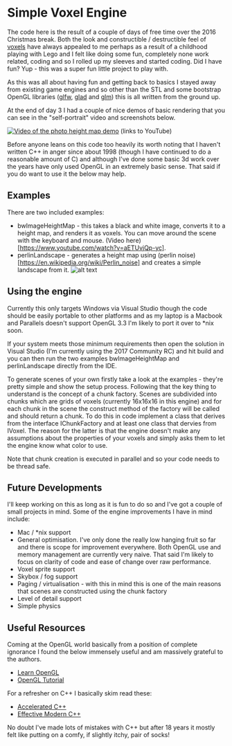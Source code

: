 # Simple Voxel Engine

The code here is the result of a couple of days of free time over the 2016 Christmas break. Both the look and constructible / destructible feel of [voxels](https://en.wikipedia.org/wiki/Voxel) have always appealed to me perhaps as a result of a childhood playing with Lego and I felt like doing some fun, completely none work related, coding and so I rolled up my sleeves and started coding. Did I have fun? Yup - this was a super fun little project to play with.

As this was all about having fun and getting back to basics I stayed away from existing game engines and so other than the STL and some bootstrap OpenGL libraries ([glfw](http://www.glfw.org), [glad](http://glad.dav1d.de) and [glm](http://glm.g-truc.net/0.9.8/index.html)) this is all written from the ground up.

At the end of day 3 I had a couple of nice demos of basic rendering that you can see in the "self-portrait" video and screenshots below.

[![Video of the photo height map demo](https://raw.githubusercontent.com/JamesRandall/SimpleVoxelEngine/screenshots/photoHeightMapVideo.png)](https://www.youtube.com/watch?v=aETUvjQp-yc)
(links to YouTube)

Before anyone leans on this code too heavily its worth noting that I haven't written C++ in anger since about 1998 (though I have continued to do a reasonable amount of C) and although I've done some basic 3d work over the years have only used OpenGL in an extremely basic sense. That said if you do want to use it the below may help.

## Examples

There are two included examples:

* bwImageHeightMap - this takes a black and white image, converts it to a height map, and renders it as voxels. You can move around the scene with the keyboard and mouse. (Video here)[https://www.youtube.com/watch?v=aETUvjQp-yc].
* perlinLandscape - generates a height map using (perlin noise)[https://en.wikipedia.org/wiki/Perlin_noise] and creates a simple landscape from it.
![alt text](https://raw.githubusercontent.com/JamesRandall/SimpleVoxelEngine/screenshots/perlinNoiseLandscape.png "Perlin noise demo")

## Using the engine

Currently this only targets Windows via Visual Studio though the code should be easily portable to other platforms and as my laptop is a Macbook and Parallels doesn't support OpenGL 3.3 I'm likely to port it over to *nix soon.

If your system meets those minimum requirements then open the solution in Visual Studio (I'm currently using the 2017 Community RC) and hit build and you can then run the two examples bwImageHeightMap and perlinLandscape directly from the IDE.

To generate scenes of your own firstly take a look at the examples - they're pretty simple and show the setup process. Following that the key thing to understand is the concept of a chunk factory. Scenes are subdivided into chunks which are grids of voxels (currently 16x16x16 in this engine) and for each chunk in the scene the construct method of the factory will be called and should return a chunk. To do this in code implement a class that derives from the interface IChunkFactory and at least one class that dervies from IVoxel. The reason for the latter is that the engine doesn't make any assumptions about the properties of your voxels and simply asks them to let the engine know what color to use.

Note that chunk creation is executed in parallel and so your code needs to be thread safe.

## Future Developments

I'll keep working on this as long as it is fun to do so and I've got a couple of small projects in mind. Some of the engine improvements I have in mind include:

* Mac / *nix support
* General optimisation. I've only done the really low hanging fruit so far and there is scope for improvement everywhere. Both OpenGL use and memory management are currently very naive. That said I'm likely to focus on clarity of code and ease of change over raw performance.
* Voxel sprite support
* Skybox / fog support
* Paging / virtualisation - with this in mind this is one of the main reasons that scenes are constructed using the chunk factory
* Level of detail support
* Simple physics

## Useful Resources

Coming at the OpenGL world basically from a position of complete ignorance I found the below immensely useful and am massively grateful to the authors.

* [Learn OpenGL](https://learnopengl.com)
* [OpenGL Tutorial](http://www.opengl-tutorial.org)

For a refresher on C++ I basically skim read these:

* [Accelerated C++](https://www.amazon.co.uk/Accelerated-Practical-Programming-Example-Depth/dp/020170353X) 
* [Effective Modern C++](https://www.amazon.co.uk/gp/product/1491903996)

No doubt I've made lots of mistakes with C++ but after 18 years it mostly felt like putting on a comfy, if slightly itchy, pair of socks!
